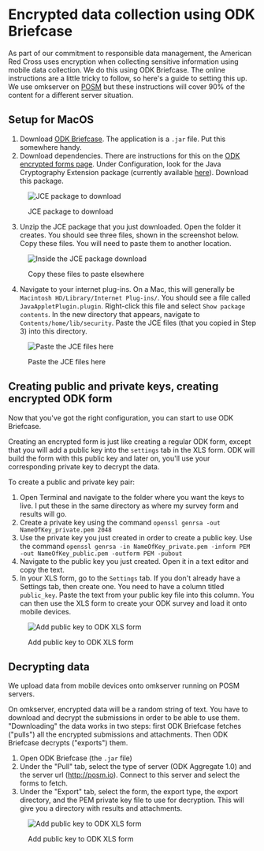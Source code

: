 Encrypted data collection using ODK Briefcase
===========================================

As part of our commitment to responsible data management, the American Red Cross uses encryption when collecting sensitive information using mobile data collection. We do this using ODK Briefcase. The online instructions are a little tricky to follow, so here's a guide to setting this up. We use omkserver on [POSM](www.posm.io) but these instructions will cover 90% of the content for a different server situation.

## Setup for MacOS

1. Download [ODK Briefcase](https://opendatakit.org/use/briefcase/). The application is a `.jar` file. Put this somewhere handy.
2. Download dependencies. There are instructions for this on the [ODK encrypted forms page](https://opendatakit.org/help/encrypted-forms). Under Configuration, look for the Java Cryptography Extension package (currently available [here](http://www.oracle.com/technetwork/java/javase/downloads/index.html)). Download this package.

<figure>
<img src="https://arcmaps.s3.amazonaws.com/share/blog-pictures/odk-encryption-pic1.jpg" alt="JCE package to download">
<p class="caption">JCE package to download</p>
</figure>

3. Unzip the JCE package that you just downloaded. Open the folder it creates. You should see three files, shown in the screenshot below. Copy these files. You will need to paste them to another location.

<figure>
<img src="https://arcmaps.s3.amazonaws.com/share/blog-pictures/odk-encryption-pic2.jpg" alt="Inside the JCE package download">
<p class="caption">Copy these files to paste elsewhere</p>
</figure>

4. Navigate to your internet plug-ins. On a Mac, this will generally be `Macintosh HD/Library/Internet Plug-ins/`. You should see a file called `JavaAppletPlugin.plugin`. Right-click this file and select `Show package contents`. In the new directory that appears, navigate to `Contents/home/lib/security`. Paste the JCE files (that you copied in Step 3) into this directory.

<figure>
<img src="https://arcmaps.s3.amazonaws.com/share/blog-pictures/odk-encryption-pic3.jpg" alt="Paste the JCE files here">
<p class="caption">Paste the JCE files here</p>
</figure>

## Creating public and private keys, creating encrypted ODK form

Now that you've got the right configuration, you can start to use ODK Briefcase.

Creating an encrypted form is just like creating a regular ODK form, except that you will add a public key into the `settings` tab in the XLS form. ODK will build the form with this public key and later on, you'll use your corresponding private key to decrypt the data.

To create a public and private key pair:

1. Open Terminal and navigate to the folder where you want the keys to live. I put these in the same directory as where my survey form and results will go.
2. Create a private key using the command `openssl genrsa -out NameOfKey_private.pem 2048`
3. Use the private key you just created in order to create a public key. Use the command `openssl genrsa -in NameOfKey_private.pem -inform PEM -out NameOfKey_public.pem -outform PEM -pubout`
4. Navigate to the public key you just created. Open it in a text editor and copy the text.
5. In your XLS form, go to the `Settings` tab. If you don't already have a Settings tab, then create one. You need to have a column titled `public_key`. Paste the text from your public key file into this column. You can then use the XLS form to create your ODK survey and load it onto mobile devices.

<figure>
<img src="https://arcmaps.s3.amazonaws.com/share/blog-pictures/odk-encryption-pic4.jpg" alt="Add public key to ODK XLS form">
<p class="caption">Add public key to ODK XLS form</p>
</figure>

## Decrypting data

We upload data from mobile devices onto omkserver running on POSM servers.

On omkserver, encrypted data will be a random string of text. You have to download and decrypt the submissions in order to be able to use them. "Downloading" the data works in two steps: first ODK Briefcase fetches ("pulls") all the encrypted submissions and attachments. Then ODK Briefcase decrypts ("exports") them.

1. Open ODK Briefcase (the `.jar` file)
2. Under the "Pull" tab, select the type of server (ODK Aggregate 1.0) and the server url (http://posm.io). Connect to this server and select the forms to fetch.
3. Under the "Export" tab, select the form, the export type, the export directory, and the PEM private key file to use for decryption. This will give you a directory with results and attachments.

<figure>
<img src="https://arcmaps.s3.amazonaws.com/share/blog-pictures/odk-encryption-pic4.jpg" alt="Add public key to ODK XLS form">
<p class="caption">Add public key to ODK XLS form</p>
</figure>
